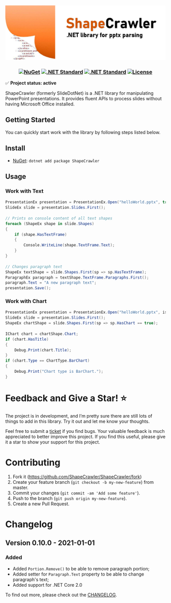 <h3 align="center">

![ShapeCrawler](/resources/readme.png)

</h3>

<h3 align="center">

[![NuGet](https://img.shields.io/nuget/v/ShapeCrawler?color=blue)](https://www.nuget.org/packages/ShapeCrawler) [![.NET Standard](https://img.shields.io/badge/.NET%20Core-2.0-blue)](#) [![.NET Standard](https://img.shields.io/badge/.NET%20Standard-%3E%3D%202.0-blue.svg)](#) [![License](https://img.shields.io/badge/license-MIT-blue.svg)](LICENSE) 

</h3>

✅ **Project status: active**

ShapeCrawler (formerly SlideDotNet) is a .NET library for manipulating PowerPoint presentations. It provides fluent APIs to process slides without having Microsoft Office installed.

## Getting Started
You can quickly start work with the library by following steps listed below.
## Install

- [NuGet](https://nuget.org/packages/ShapeCrawler): `dotnet add package ShapeCrawler`

## Usage
### Work with Text
```C#
PresentationEx presentation = PresentationEx.Open("helloWorld.pptx", true);
SlideEx slide = presentation.Slides.First();

// Prints on console content of all text shapes
foreach (ShapeEx shape in slide.Shapes)
{
    if (shape.HasTextFrame)
    {
        Console.WriteLine(shape.TextFrame.Text);
    }
}

// Changes paragraph text
ShapeEx textShape = slide.Shapes.First(sp => sp.HasTextFrame);
ParagraphEx paragraph = textShape.TextFrame.Paragraphs.First();
paragraph.Text = "A new paragraph text";
presentation.Save();
```
### Work with Chart
```C#
PresentationEx presentation = PresentationEx.Open("helloWorld.pptx", isEditable: false);
SlideEx slide = presentation.Slides.First();
ShapeEx chartShape = slide.Shapes.First(sp => sp.HasChart == true);

IChart chart = chartShape.Chart;
if (chart.HasTitle)
{
    Debug.Print(chart.Title);
}
if (chart.Type == ChartType.BarChart)
{
    Debug.Print("Chart type is BarChart.");
}
```
# Feedback and Give a Star! :star:
The project is in development, and I’m pretty sure there are still lots of things to add in this library. Try it out and let me know your thoughts.

Feel free to submit a [ticket](https://github.com/ShapeCrawler/ShapeCrawler/issues) if you find bugs. Your valuable feedback is much appreciated to better improve this project. If you find this useful, please give it a star to show your support for this project. 

# Contributing
1. Fork it (https://github.com/ShapeCrawler/ShapeCrawler/fork)
2. Create your feature branch (`git checkout -b my-new-feature`) from master.
3. Commit your changes (`git commit -am 'Add some feature'`).
4. Push to the branch (`git push origin my-new-feature`).
5. Create a new Pull Request.

# Changelog
## Version 0.10.0 - 2021-01-01
### Added
- Added `Portion.Remove()` to be able to remove paragraph portion;
- Added setter for `Paragraph.Text` property to be able to change paragraph's text;
- Added support for .NET Core 2.0

To find out more, please check out the [CHANGELOG](https://github.com/ShapeCrawler/ShapeCrawler/blob/master/CHANGELOG.md).
